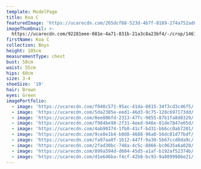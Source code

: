 ```yaml
---
template: ModelPage
title: Koa C
featuredImage: 'https://ucarecdn.com/265dcf88-523d-4b7f-8189-274a752ad82e/'
imageThumbnail: >-
  https://ucarecdn.com/92281eee-081e-4a71-831b-21a3c8a23bf4/-/crop/1461x1688/211,0/-/preview/
firstName: Koa C
collection: Boys
height: 105cm
measurementType: chest
bust: 58cm
waist: 55cm
hips: 60cm
size: 3-4
shoeSize: '10'
hair: Brown
eyes: Green
imagePortfolio:
  - image: 'https://ucarecdn.com/f048c571-95ac-41da-8815-34f3cd3c46f5/'
  - image: 'https://ucarecdn.com/5da2385e-eed1-46d3-9c75-128c697173dd/'
  - image: 'https://ucarecdn.com/0ee806fd-2313-47fc-9855-87b1fa8d8329/'
  - image: 'https://ucarecdn.com/f984be98-2f31-4eed-946e-81de7847e05d/'
  - image: 'https://ucarecdn.com/4ab90374-1fb0-41cf-bd31-bb6cc0ab7201/'
  - image: 'https://ucarecdn.com/9ce8e1b4-b0d8-4688-96a0-56dc81d77bdf/'
  - image: 'https://ucarecdn.com/fa97aa0f-1b12-447f-9a30-5b67ccd0da9c/'
  - image: 'https://ucarecdn.com/2fad30bc-748a-4c5c-8866-bc0635a6a020/'
  - image: 'https://ucarecdn.com/899a594d-d604-45d5-a1af-b192af52374b/'
  - image: 'https://ucarecdn.com/d1e646ba-f4cf-42b8-bc93-9a8899986e21/'
---
```


